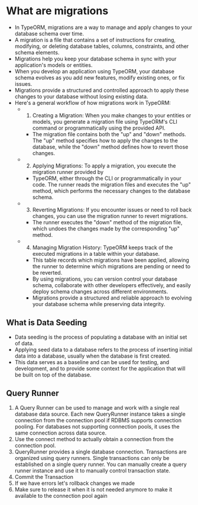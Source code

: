 # What are migrations

- In TypeORM, migrations are a way to manage and apply changes to your database schema over time.
- A migration is a file that contains a set of instructions for creating, modifying, or deleting database tables, columns, constraints, and other schema elements.
- Migrations help you keep your database schema in sync with your application's models or entities.
- When you develop an application using TypeORM, your database schema evolves as you add new features, modify existing ones, or fix issues.
- Migrations provide a structured and controlled approach to apply these changes to your database without losing existing data.
- Here's a general workflow of how migrations work in TypeORM:
  - 1. Creating a Migration: When you make changes to your entities or models, you generate a migration file using TypeORM's CLI command or programmatically using the provided API.
    - The migration file contains both the "up" and "down" methods. The "up" method specifies how to apply the changes to the database, while the "down" method defines how to revert those changes.
  - 2. Applying Migrations: To apply a migration, you execute the migration runner provided by
    - TypeORM, either through the CLI or programmatically in your code. The runner reads the migration files and executes the "up" method, which performs the necessary changes to the database schema.
  - 3. Reverting Migrations: If you encounter issues or need to roll back changes, you can use the migration runner to revert migrations.
    - The runner executes the "down" method of the migration file, which undoes the changes made by the corresponding "up" method.
  - 4. Managing Migration History: TypeORM keeps track of the executed migrations in a table within your database.
    - This table records which migrations have been applied, allowing the runner to determine which migrations are pending or need to be reverted.
    - By using migrations, you can version control your database schema, collaborate with other developers effectively, and easily deploy schema changes across different environments.
    - Migrations provide a structured and reliable approach to evolving your database schema while preserving data integrity.

## What is Data Seeding

- Data seeding is the process of populating a database with an initial set of data.
- Applying seed data to a database refers to the process of inserting initial data into a database, usually when the database is first created.
- This data serves as a baseline and can be used for testing, and
  development, and to provide some context for the application that will be built on top of the database.

## Query Runner

1. A Query Runner can be used to manage and work with a single real database data source.
   Each new QueryRunner instance takes a single connection from the connection pool if
   RDBMS supports connection pooling. For databases not supporting connection pools, it uses
   the same connection across data source.
2. Use the connect method to actually obtain a connection from the connection pool.
3. QueryRunner provides a single database connection. Transactions are organized using
   query runners. Single transactions can only be established on a single query runner. You can
   manually create a query runner instance and use it to manually control transaction state.
4. Commit the Transaction
5. If we have errors let's rollback changes we made
6. Make sure to release it when it is not needed anymore to make it available to the connection
   pool again
